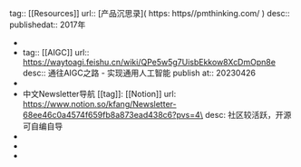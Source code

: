 tag:: [[Resources]] 
url:: [产品沉思录]( https: https//pmthinking.com/ ) 
desc:: 
publishedat:: 2017年

-
- tag:: [[AIGC]]
  url:: https://waytoagi.feishu.cn/wiki/QPe5w5g7UisbEkkow8XcDmOpn8e
  desc:: 通往AIGC之路 - 实现通用人工智能
  publish at:: 20230426
-
- 中文Newsletter导航
  [[tag]]: [[Notion]]
  url: https://www.notion.so/kfang/Newsletter-68ee46c0a4574f659fb8a873ead438c6?pvs=4\
  desc: 社区较活跃，开源可自编自导
-
-
-